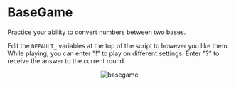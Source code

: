 BaseGame
=======

Practice your ability to convert numbers between two bases.

Edit the `DEFAULT_` variables at the top of the script to however you like them. While playing, you can enter "!" to play on different settings. Enter "?" to receive the answer to the current round.

<p align="center">
  <img src="https://github.com/voussoir/else/blob/master/.GitImages/basegame.png?raw=true" alt="basegame"/>
</p>